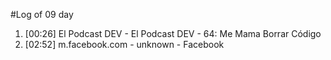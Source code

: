 #Log of 09 day

1. [00:26] El Podcast DEV - El Podcast DEV - 64: Me Mama Borrar Código
1. [02:52] m.facebook.com - unknown - Facebook
